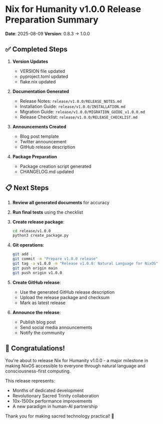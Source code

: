 # Nix for Humanity v1.0.0 Release Preparation Summary

**Date**: 2025-08-09
**Version**: 0.8.3 → 1.0.0

## ✅ Completed Steps

1. **Version Updates**
   - VERSION file updated
   - pyproject.toml updated
   - flake.nix updated

2. **Documentation Generated**
   - Release Notes: `release/v1.0.0/RELEASE_NOTES.md`
   - Installation Guide: `release/v1.0.0/INSTALLATION.md`
   - Migration Guide: `release/v1.0.0/MIGRATION_GUIDE_v1.0.0.md`
   - Release Checklist: `release/v1.0.0/RELEASE_CHECKLIST.md`

3. **Announcements Created**
   - Blog post template
   - Twitter announcement
   - GitHub release description

4. **Package Preparation**
   - Package creation script generated
   - CHANGELOG.md updated

## 📋 Next Steps

1. **Review all generated documents** for accuracy
2. **Run final tests** using the checklist
3. **Create release package**:
   ```bash
   cd release/v1.0.0
   python3 create_package.py
   ```

4. **Git operations**:
   ```bash
   git add .
   git commit -m "Prepare v1.0.0 release"
   git tag -a v1.0.0 -m "Release v1.0.0: Natural Language for NixOS"
   git push origin main
   git push origin v1.0.0
   ```

5. **Create GitHub release**:
   - Use the generated GitHub release description
   - Upload the release package and checksum
   - Mark as latest release

6. **Announce the release**:
   - Publish blog post
   - Send social media announcements
   - Notify the community

## 🎉 Congratulations!

You're about to release Nix for Humanity v1.0.0 - a major milestone in making NixOS accessible to everyone through natural language and consciousness-first computing.

This release represents:
- Months of dedicated development
- Revolutionary Sacred Trinity collaboration
- 10x-1500x performance improvements
- A new paradigm in human-AI partnership

Thank you for making sacred technology practical! 🙏
